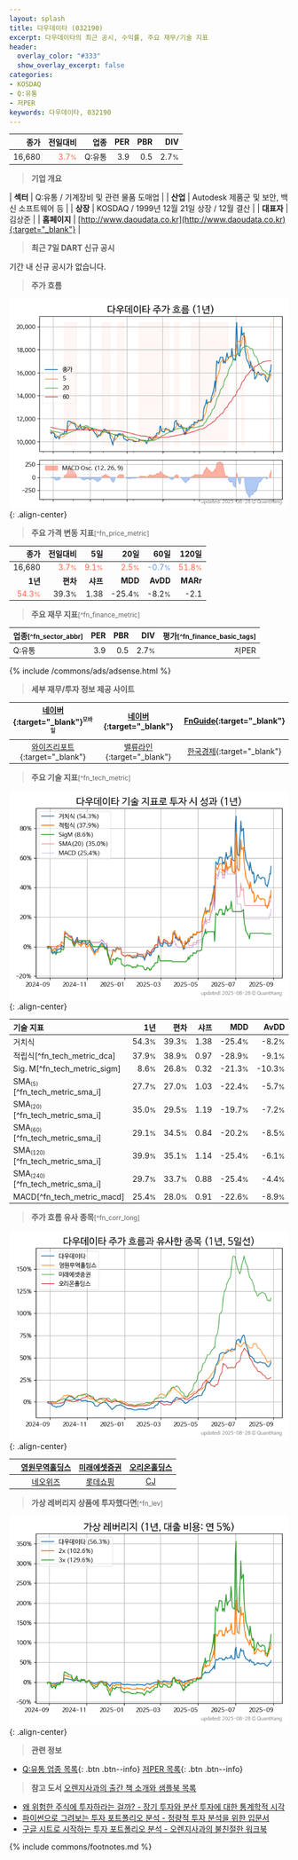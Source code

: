 ```yaml
---
layout: splash
title: 다우데이타 (032190)
excerpt: 다우데이타의 최근 공시, 수익률, 주요 재무/기술 지표
header:
  overlay_color: "#333"
  show_overlay_excerpt: false
categories:
- KOSDAQ
- Q:유통
- 저PER
keywords: 다우데이타, 032190
---
```


| **종가** | **전일대비** | **업종** | **PER** | **PBR** | **DIV** |
| -------: | -----------: | -------: | ------: | ------: | ------: |
| 16,680 | <span style="color: tomato">3.7<small>%</small></span> | Q:유통 | 3.9 | 0.5 | 2.7<small>%</small> |

<!-- more -->


> **기업 개요**<a id="company"></a>

| <span style="white-space:nowrap;">**섹터**</span> | Q:유통 / 기계장비 및 관련 물품 도매업 |
| <span style="white-space:nowrap;">**산업**</span> | Autodesk 제품군 및 보안, 백신 소프트웨어 등 |
| <span style="white-space:nowrap;">**상장**</span> | KOSDAQ / 1999년 12월 21일 상장 / 12월 결산 |
| <span style="white-space:nowrap;">**대표자**</span> | 김상준 |
| <span style="white-space:nowrap;">**홈페이지**</span> | [http://www.daoudata.co.kr](http://www.daoudata.co.kr){:target="_blank"} |


> **최근 7일 DART 신규 공시**<a id="dart"></a>

기간 내 신규 공시가 없습니다.


> **주가 흐름**<a id="price"></a>

![032190](/stock/images/032190.png){: .align-center}


> **주요 가격 변동 지표**<small>[^fn_price_metric]</small>

| **종가** | **전일대비** | **5일** | **20일** | **60일** | **120일** |
| -------: | -----------: | ------: | -------: | -------: | --------: |
| 16,680 | <span style="color: tomato">3.7<small>%</small></span> | <span style="color: tomato">9.1<small>%</small></span> | <span style="color: tomato">2.5<small>%</small></span> | <span style="color: cornflowerblue">-0.7<small>%</small></span> | <span style="color: tomato">51.8<small>%</small></span> |
| **1년** | **편차** | **샤프** | **MDD** | **AvDD** | **MARr** |
| <span style="color: tomato">54.3<small>%</small></span> | 39.3<small>%</small> | 1.38 | -25.4<small>%</small> | -8.2<small>%</small> | -2.1 |


> **주요 재무 지표**<small>[^fn_finance_metric]</small>

| **업종**<small>[^fn_sector_abbr]</small> | **PER** | **PBR** | **DIV** | **평가**<small>[^fn_finance_basic_tags]</small> |
| :--------------------------------------- | ------: | ------: | ------: | ----------------------------------------------: |
| Q:유통 | 3.9 | 0.5 | 2.7<small>%</small> | 저PER |



{% include /commons/ads/adsense.html %}

> **세부 재무/투자 정보 제공 사이트**

| [네이버](https://m.stock.naver.com/domestic/stock/032190/finance/summary){:target="_blank"}<sup><small>모바일</small></sup> | [네이버](https://finance.naver.com/item/coinfo.naver?code=032190){:target="_blank"} | [FnGuide](https://comp.fnguide.com/SVO2/ASP/SVD_Invest.asp?gicode=A032190&MenuYn=Y){:target="_blank"} |
| :---: | :---: | :---: |
| [와이즈리포트](https://comp.wisereport.co.kr/company/c1040001.aspx?cmp_cd=032190){:target="_blank"} | [밸류라인](https://www.valueline.co.kr/finance/summary/032190){:target="_blank"} | [한국경제](https://markets.hankyung.com/stock/032190/financial-summary){:target="_blank"} |


> **주요 기술 지표**<small>[^fn_tech_metric]</small>


![032190](/stock/images/032190_tech.png){: .align-center}

| **기술 지표** | **1년** | **편차** | **샤프** | **MDD** | **AvDD** |
| :------------ | ------: | -----------: | -------: | ------: | -------: |
| 거치식 | 54.3<small>%</small> | 39.3<small>%</small> | 1.38 | -25.4<small>%</small> | -8.2<small>%</small> |
| 적립식[^fn_tech_metric_dca] | 37.9<small>%</small> | 38.9<small>%</small> | 0.97 | -28.9<small>%</small> | -9.1<small>%</small> |
| Sig. M[^fn_tech_metric_sigm] | 8.6<small>%</small> | 26.8<small>%</small> | 0.32 | -21.3<small>%</small> | -10.3<small>%</small> |
| SMA<small><sub>(5)</sub></small>[^fn_tech_metric_sma_i] | 27.7<small>%</small> | 27.0<small>%</small> | 1.03 | -22.4<small>%</small> | -5.7<small>%</small> |
| SMA<small><sub>(20)</sub></small>[^fn_tech_metric_sma_i] | 35.0<small>%</small> | 29.5<small>%</small> | 1.19 | -19.7<small>%</small> | -7.2<small>%</small> |
| SMA<small><sub>(60)</sub></small>[^fn_tech_metric_sma_i] | 29.1<small>%</small> | 34.5<small>%</small> | 0.84 | -20.2<small>%</small> | -8.5<small>%</small> |
| SMA<small><sub>(120)</sub></small>[^fn_tech_metric_sma_i] | 39.9<small>%</small> | 35.1<small>%</small> | 1.14 | -25.4<small>%</small> | -6.1<small>%</small> |
| SMA<small><sub>(240)</sub></small>[^fn_tech_metric_sma_i] | 29.7<small>%</small> | 33.7<small>%</small> | 0.88 | -25.4<small>%</small> | -4.4<small>%</small> |
| MACD[^fn_tech_metric_macd] | 25.4<small>%</small> | 28.0<small>%</small> | 0.91 | -22.6<small>%</small> | -8.9<small>%</small> |


> **주가 흐름 유사 종목**<a id="corr"></a><small>[^fn_corr_long]</small>

![032190](/stock/images/032190_corr.png){: .align-center}

|       | [영원무역홀딩스](/009970/) | [미래에셋증권](/006800/) | [오리온홀딩스](/001800/) |
| :---: | :------------------------------------: | :------------------------------------: | :------------------------------------: |
|       | [네오위즈](/095660/) | [롯데쇼핑](/023530/) | [CJ](/001040/) |


> **가상 레버리지 상품에 투자했다면**<a id="2x"></a><small>[^fn_lev]</small>

![032190](/stock/images/032190_2x.png){: .align-center}


> **관련 정보**

- [Q:유통 업종 목록](/stats/sector/kosdaq_업종_유통_종목/){: .btn .btn--info} [저PER 목록](/fn/fn_low_per/){: .btn .btn--info}

> **참고 도서** [오렌지사과의 출간 책 소개와 샘플북 목록](https://kongdori.tistory.com/691)

- [왜 위험한 주식에 투자하라는 걸까? - 장기 투자와 분산 투자에 대한 통계학적 시각](https://kongdori.tistory.com/421)
- [파이썬으로 그려보는 투자 포트폴리오 분석  - 정량적 투자 분석을 위한 입문서](https://kongdori.tistory.com/643)
- [구글 시트로 시작하는 투자 포트폴리오 분석 - 오렌지사과의 불친절한 워크북](https://kongdori.tistory.com/449)


{% include commons/footnotes.md %}
